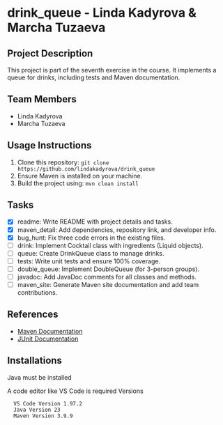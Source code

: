 # drink_queue - Linda Kadyrova & Marcha Tuzaeva
 
## Project Description
This project is part of the seventh exercise in the course. It implements a queue for drinks, including tests and Maven documentation.
 
## Team Members
- Linda Kadyrova
- Marcha Tuzaeva
 
## Usage Instructions
1. Clone this repository: `git clone https://github.com/lindakadyrova/drink_queue`
2. Ensure Maven is installed on your machine.
3. Build the project using: `mvn clean install`
 
## Tasks
- [x] readme: Write README with project details and tasks.
- [x] maven_detail: Add dependencies, repository link, and developer info.
- [x] bug_hunt: Fix three code errors in the existing files.
- [ ] drink: Implement Cocktail class with ingredients (Liquid objects).
- [ ] queue: Create DrinkQueue class to manage drinks.
- [ ] tests: Write unit tests and ensure 100% coverage.
- [ ] double_queue: Implement DoubleQueue (for 3-person groups).
- [ ] javadoc: Add JavaDoc comments for all classes and methods.
- [ ] maven_site: Generate Maven site documentation and add team contributions.
 
## References
- [Maven Documentation](https://maven.apache.org)
- [JUnit Documentation](https://junit.org)
 
## Installations
Java must be installed

A code editor like VS Code is required
Versions
 
      VS Code Version 1.97.2
      Java Version 23
      Maven Version 3.9.9